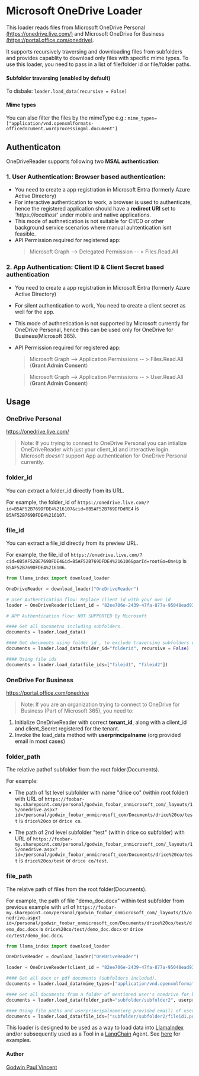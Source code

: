 # Microsoft OneDrive Loader

This loader reads files from Microsoft OneDrive Personal [(https://onedrive.live.com/)](https://onedrive.live.com/) and Microsoft OneDrive for Business [(https://portal.office.com/onedrive)](https://portal.office.com/onedrive).

It supports recursively traversing and downloading files from subfolders and provides capablity to download only files with specific mime types. To use this loader, you need to pass in a list of file/folder id or file/folder paths.

#### Subfolder traversing (enabled by default)

To disbale: `loader.load_data(recursive = False)`


#### Mime types

You can also filter the files by the mimeType e.g.: `mime_types=["application/vnd.openxmlformats-officedocument.wordprocessingml.document"]`

## Authenticaton

OneDriveReader supports following two **MSAL authentication**:

### 1. User Authentication: Browser based authentication:
 - You need to create a app registration in Microsoft Entra (formerly Azure Active Directory)
 - For interactive authentication to work, a browser is used to authenticate, hence the registered application should have a **redirect URI** set to *'https://localhost'* under mobile and native applications.
 - This mode of authnetication is not suitable for CI/CD or other background service scenarios where manual auhtentication isnt feasible.
 - API Permission required for registered app: 
   > Microsoft Graph --> Delegated Permission -- > Files.Read.All

### 2. App Authentication: Client ID & Client Secret based authentication
 - You need to create a app registration in Microsoft Entra (formerly Azure Active Directory)
 - For silent authentication to work, You need to create a client secret as well for the app.
 - This mode of authnetication is not supported by Microsoft currently for OneDrive Personal, hence this can be used only for OneDrive for Business(Microsoft 365).
 - API Permission required for registered app: 
   > Microsoft Graph --> Application Permissions -- > Files.Read.All (**Grant Admin Consent**)
  
   > Microsoft Graph --> Application Permissions -- > User.Read.All (**Grant Admin Consent**)

## Usage

### OneDrive Personal
https://onedrive.live.com/

> Note: If you trying to connect to OneDrive Personal you can intialize OneDriveReader with just your client_id and interactive login. Microsoft *doesn't* support App authentication for OneDrive Personal currently.

### folder_id

You can extract a folder_id directly from its URL.

For example, the folder_id of `https://onedrive.live.com/?id=B5AF52B769DFDE4%216107&cid=0B5AF52B769DFDdRE4` is `B5AF52B769DFDE4%216107`.

### file_id

You can extract a file_id directly from its preview URL.

For example, the file_id of `https://onedrive.live.com/?cid=0B5AF52BE769DFDE4&id=B5AF52B769DFDE4%216106&parId=root&o=OneUp` is `B5AF52B769DFDE4%216106`.

```python
from llama_index import download_loader

OneDriveReader = download_loader("OneDriveReader")

# User Authentication flow: Replace client id with your own id
loader = OneDriveReader(client_id = "82ee706e-2439-47fa-877a-95048ead9318")

# APP Authentication flow: NOT SUPPORTED By Microsoft 

#### Get all documetns including subfolders.
documents = loader.load_data()

#### Get documents using folder_id , to exclude traversing subfolders explictly set the recursive flag to False, default is True
documents = loader.load_data(folder_id="folderid", recursive = False)

#### Using file ids
documents = loader.load_data(file_ids=["fileid1", "fileid2"])

```

### OneDrive For Business
https://portal.office.com/onedrive

> Note: If you are an organization trying to connect to OneDrive for Business (Part of Microsoft 365), you need to:

1. Initialize OneDriveReader with correct **tenant_id**, along with a client_id and client_Secret registered for the tenant.
2. Invoke the load_data method with **userprincipalname** (org provided email in most cases)

### folder_path

The relative pathof subfolder from the root folder(Documents).

For example:

- The path of 1st level subfolder with name "drice co" (within root folder) with URL  of `https://foobar-my.sharepoint.com/personal/godwin_foobar_onmicrosoft_com/_layouts/15/onedrive.aspx?id=/personal/godwin_foobar_onmicrosoft_com/Documents/drice%20co/test` is `drice%20co` or `drice co`.

- The path of 2nd level subfolder "test" (within drice co subfolder) with URL  of `https://foobar-my.sharepoint.com/personal/godwin_foobar_onmicrosoft_com/_layouts/15/onedrive.aspx?id=/personal/godwin_foobar_onmicrosoft_com/Documents/drice%20co/test` is `drice%20co/test` or `drice co/test`.

### file_path

The relatve path of files from the root folder(Documents).

For example, the path of file "demo_doc.docx" within test subfolder from previous example with url of `https://foobar-my.sharepoint.com/personal/godwin_foobar_onmicrosoft_com/_layouts/15/onedrive.aspx?id=/personal/godwin_foobar_onmicrosoft_com/Documents/drice%20co/test/demo_doc.docx` is `drice%20co/test/demo_doc.docx` or `drice co/test/demo_doc.docx`.



```python
from llama_index import download_loader

OneDriveReader = download_loader("OneDriveReader")

loader = OneDriveReader(client_id = "82ee706e-2439-47fa-877a-95048ead9318" , tenant_id = "02ee706f-2439-47fa-877a-95048ead9318", client_secret="YOUR_SECRET")

#### Get all docx or pdf documents (subfolders included).
documents = loader.load_data(mime_types=["application/vnd.openxmlformats-officedocument.wordprocessingml.document", "application/pdf"], userprincipalname = "godwin@foobar.onmicrosoft.com")

#### Get all documents from a folder of mentioned user's onedrive for business
documents = loader.load_data(folder_path="subfolder/subfolder2", userprincipalname = "godwin@foobar.onmicrosoft.com")

#### Using file paths and userprincipalname(org provided email) of user
documents = loader.load_data(file_ids=["subfolder/subfolder2/fileid1.pdf", "subfolder/subfolder3/fileid2.docx"], userprincipalname = "godwin@foobar.onmicrosoft.com")
```

This loader is designed to be used as a way to load data into [LlamaIndex](https://github.com/jerryjliu/gpt_index/tree/main/gpt_index) and/or subsequently used as a Tool in a [LangChain](https://github.com/hwchase17/langchain) Agent. See [here](https://github.com/emptycrown/llama-hub/tree/main) for examples.


#### Author
[Godwin Paul Vincent](https://github.com/godwin3737)





